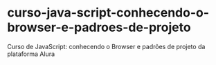 # curso-java-script-conhecendo-o-browser-e-padroes-de-projeto
Curso de JavaScript: conhecendo o Browser e padrões de projeto da plataforma Alura

